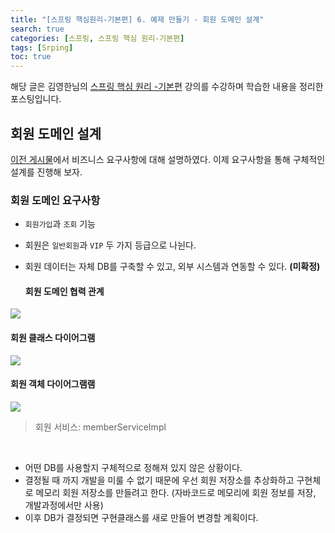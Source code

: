 ```yaml
---
title: "[스프링 핵심원리-기본편] 6. 예제 만들기 - 회원 도메인 설계"
search: true
categories: [스프링, 스프링 핵심 원리-기본편]
tags: [Srping]
toc: true
---
```




해당 글은 김영한님의 [스프링 핵심 원리 -기본편](https://www.inflearn.com/course/%EC%8A%A4%ED%94%84%EB%A7%81-%ED%95%B5%EC%8B%AC-%EC%9B%90%EB%A6%AC-%EA%B8%B0%EB%B3%B8%ED%8E%B8/dashboard) 강의를 수강하며 학습한 내용을 정리한 포스팅입니다.



## 회원 도메인 설계

[이전 게시물]({{site.url}}/posts/spring-basics-05)에서 비즈니스 요구사항에 대해 설명하였다. 이제 요구사항을 통해 구체적인 설계를 진행해 보자.



### 회원 도메인 요구사항

- `회원가입`과 `조회` 기능

- 회원은 `일반회원`과 `VIP` 두 가지 등급으로 나뉜다.

- 회원 데이터는 자체 DB를 구축할 수 있고, 외부 시스템과 연동할 수 있다. **(미확정)**



  #### 회원 도메인 협력 관계
![]({{site.url}}/assets/img/post/spring/basics/06/img01.PNG)




  #### 회원 클래스 다이어그램
  ![]({{site.url}}/assets/img/post/spring/basics/06/img02.PNG)



  #### 회원 객체 다이어그램램
  ![]({{site.url}}/assets/img/post/spring/basics/06/img03.PNG)

> 회원 서비스: memberServiceImpl



<br>

- 어떤 DB를 사용할지 구체적으로 정해져 있지 않은 상황이다.
- 결정될 때 까지 개발을 미룰 수 없기 때문에 우선 회원 저장소를 추상화하고 구현체로 메모리 회원 저장소를 만들려고 한다. (자바코드로 메모리에 회원 정보를 저장, 개발과정에서만 사용)
- 이후 DB가 결정되면 구현클래스를 새로 만들어 변경할 계획이다.

